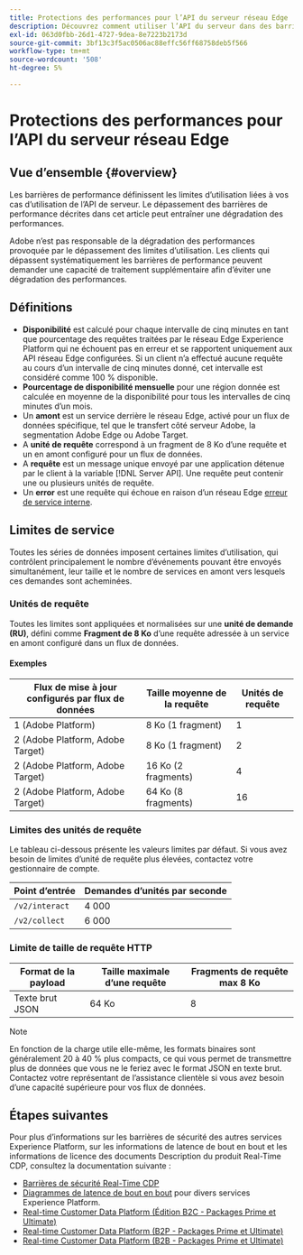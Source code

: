 ```yaml
---
title: Protections des performances pour l’API du serveur réseau Edge
description: Découvrez comment utiliser l’API du serveur dans des barrières de sécurité de performances optimales.
exl-id: 063d0fbb-26d1-4727-9dea-8e7223b2173d
source-git-commit: 3bf13c3f5ac0506ac88effc56ff68758deb5f566
workflow-type: tm+mt
source-wordcount: '508'
ht-degree: 5%

---
```



# Protections des performances pour l’API du serveur réseau Edge

## Vue d’ensemble {#overview}

Les barrières de performance définissent les limites d’utilisation liées à vos cas d’utilisation de l’API de serveur. Le dépassement des barrières de performance décrites dans cet article peut entraîner une dégradation des performances.

Adobe n’est pas responsable de la dégradation des performances provoquée par le dépassement des limites d’utilisation. Les clients qui dépassent systématiquement les barrières de performance peuvent demander une capacité de traitement supplémentaire afin d’éviter une dégradation des performances.

## Définitions

* **Disponibilité** est calculé pour chaque intervalle de cinq minutes en tant que pourcentage des requêtes traitées par le réseau Edge Experience Platform qui ne échouent pas en erreur et se rapportent uniquement aux API réseau Edge configurées. Si un client n’a effectué aucune requête au cours d’un intervalle de cinq minutes donné, cet intervalle est considéré comme 100 % disponible.
* **Pourcentage de disponibilité mensuelle** pour une région donnée est calculée en moyenne de la disponibilité pour tous les intervalles de cinq minutes d’un mois.
* Un **amont** est un service derrière le réseau Edge, activé pour un flux de données spécifique, tel que le transfert côté serveur Adobe, la segmentation Adobe Edge ou Adobe Target.
* A **unité de requête** correspond à un fragment de 8 Ko d’une requête et un en amont configuré pour un flux de données.
* A **requête** est un message unique envoyé par une application détenue par le client à la variable [!DNL Server API]. Une requête peut contenir une ou plusieurs unités de requête.
* Un **error** est une requête qui échoue en raison d’un réseau Edge [erreur de service interne](error-handling.md).

## Limites de service

Toutes les séries de données imposent certaines limites d’utilisation, qui contrôlent principalement le nombre d’événements pouvant être envoyés simultanément, leur taille et le nombre de services en amont vers lesquels ces demandes sont acheminées.

### Unités de requête

Toutes les limites sont appliquées et normalisées sur une **unité de demande (RU)**, défini comme **Fragment de 8 Ko** d’une requête adressée à un service en amont configuré dans un flux de données.

#### Exemples

| Flux de mise à jour configurés par flux de données | Taille moyenne de la requête | Unités de requête |
| --- | --- | --- |
| 1 (Adobe Platform) | 8 Ko (1 fragment) | 1 |
| 2 (Adobe Platform, Adobe Target) | 8 Ko (1 fragment) | 2 |
| 2 (Adobe Platform, Adobe Target) | 16 Ko (2 fragments) | 4 |
| 2 (Adobe Platform, Adobe Target) | 64 Ko (8 fragments) | 16 |

### Limites des unités de requête

Le tableau ci-dessous présente les valeurs limites par défaut. Si vous avez besoin de limites d’unité de requête plus élevées, contactez votre gestionnaire de compte.

| Point d’entrée | Demandes d’unités par seconde |
| --- | --- |
| `/v2/interact` | 4 000 |
| `/v2/collect` | 6 000 |


### Limite de taille de requête HTTP

| Format de la payload | Taille maximale d’une requête | Fragments de requête max 8 Ko |
| --- | --- | --- |
| Texte brut JSON | 64 Ko | 8 |


>[!NOTE]
>
>En fonction de la charge utile elle-même, les formats binaires sont généralement 20 à 40 % plus compacts, ce qui vous permet de transmettre plus de données que vous ne le feriez avec le format JSON en texte brut. Contactez votre représentant de l’assistance clientèle si vous avez besoin d’une capacité supérieure pour vos flux de données.

## Étapes suivantes

Pour plus d’informations sur les barrières de sécurité des autres services Experience Platform, sur les informations de latence de bout en bout et les informations de licence des documents Description du produit Real-Time CDP, consultez la documentation suivante :

* [Barrières de sécurité Real-Time CDP](/help/rtcdp/guardrails/overview.md)
* [Diagrammes de latence de bout en bout](https://experienceleague.adobe.com/docs/blueprints-learn/architecture/architecture-overview/deployment/guardrails.html?lang=en#end-to-end-latency-diagrams) pour divers services Experience Platform.
* [Real-time Customer Data Platform (Édition B2C - Packages Prime et Ultimate)](https://helpx.adobe.com/fr/legal/product-descriptions/real-time-customer-data-platform-b2c-edition-prime-and-ultimate-packages.html)
* [Real-time Customer Data Platform (B2P - Packages Prime et Ultimate)](https://helpx.adobe.com/legal/product-descriptions/real-time-customer-data-platform-b2p-edition-prime-and-ultimate-packages.html)
* [Real-time Customer Data Platform (B2B - Packages Prime et Ultimate)](https://helpx.adobe.com/legal/product-descriptions/real-time-customer-data-platform-b2b-edition-prime-and-ultimate-packages.html)
